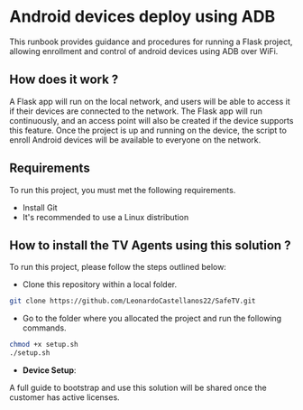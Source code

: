 # Android devices deploy using ADB

This runbook provides guidance and procedures for running a Flask project, allowing enrollment and control of android devices using ADB over WiFi.

## How does it work ?

A Flask app will run on the local network, and users will be able to access it if their devices are connected to the network. The Flask app will run continuously, and an access point will also be created if the device supports this feature. Once the project is up and running on the device, the script to enroll Android devices will be available to everyone on the network.

## Requirements

To run this project, you must met the following requirements.

- Install Git
- It's recommended to use a Linux distribution

## How to install the TV Agents using this solution ?

To run this project, please follow the steps outlined below:

- Clone this repository within a local folder.
```bash
git clone https://github.com/LeonardoCastellanos22/SafeTV.git
```
- Go to the folder where you allocated the project and run the following commands.
```bash
chmod +x setup.sh
./setup.sh
```

- **Device Setup**:
  
A full guide to bootstrap and use this solution will be shared once the customer has active licenses.